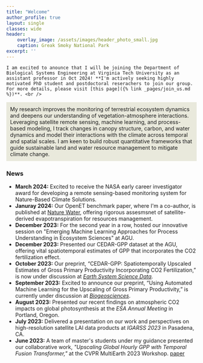 ```yaml
---
title: "Welcome"
author_profile: true
layout: single
classes: wide
header:
    overlay_image: /assets/images/header_photo_small.jpg
    caption: Greak Smoky National Park
excerpt: ''
---
```



    I am excited to anounce that I will be joining the Department of Biological Systems Engineering at Virginia Tech University as an assistant professor in Oct 2024! **I'm actively seeking highly motivated PhD student and postdoctoral reserachers to join our group. For more details, please visit [this page]({% link _pages/join_us.md %})**. <br />

<div style="background-color: #e9e9dc; padding: 10px;"> My research improves the monitoring of terrestrial ecosystem dynamics and deepens our understanding of vegetation-atmosphere interactions. Leveraging satellite remote sensing, machine learning, and process-based modeling, I track changes in canopy structure, carbon, and water dynamics and model their interactions with the climate across temporal and spatial scales. I am keen to build robust quantitative frameworks that guide sustainable land and water resource management to mitigate climate change.  
</div> 

### News
* **March 2024:** Excited to receive the NASA early career investigator award for developing a remote sensing-based monitoring system for Nature-Based Climate Solutions.
* **Januray 2024:** Our OpenET benchmark paper, where I'm a co-author, is published at [Nature Water](https://www.nature.com/articles/s44221-023-00181-7), offering rigorous assesmsnet of satellite-derived evapotranspiration for resources management.
* **December 2023:** For the second year in a row, hosted our innovative session on "Emerging Machine Learning Approaches for Process Understanding in Ecosystem Sciences" at AGU.
* **December 2023:** Presented our CEDAR-GPP dataset at the AGU, offering vital spatiotemporal estimates of GPP that incorporates the CO2 fertilization effect.
* **October 2023:** Our preprint, “CEDAR-GPP: Spatiotemporally Upscaled Estimates of Gross Primary Productivity Incorporating CO2 Fertilization,” is now under discussion at _[Earth System Science Data](https://essd.copernicus.org/preprints/essd-2023-337/)_.
* **September 2023:** Excited to announce our preprint, “Using Automated Machine Learning for the Upscaling of Gross Primary Productivity,” is currently under discussion at _[Biogeosciences](https://bg.copernicus.org/preprints/bg-2023-141/)_.
* **August 2023:** Presented our recent findings on atmospheric CO2 impacts on global photosynthesis at the _ESA Annual Meeting_ in Portland, Oregon.
* **July 2023:** Delivered a presentation on our work and perspectives on high-resolution satellite LAI data products at _IGARSS 2023_ in Pasadena, CA.
* **June 2023:** A team of master's students under my guidance presented our collaborative work, _"Upscaling Global Hourly GPP with Temporal Fusion Transformer,"_ at the CVPR MultiEarth 2023 Workshop. [paper](link)
